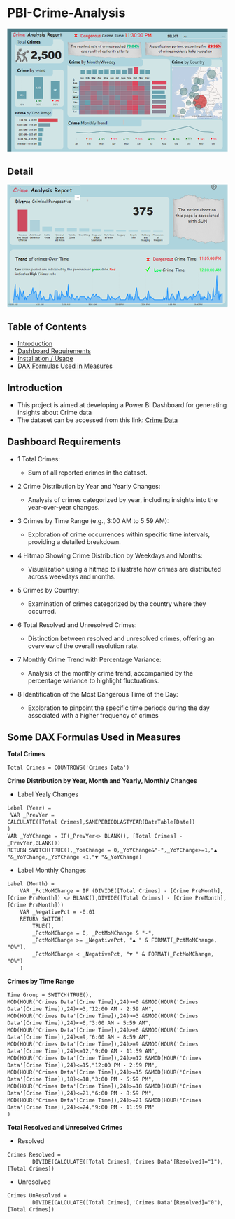 # PBI-Crime-Analysis

![Dashboard Image](https://github.com/quynhnguyenuet/Dash_Board_Project/blob/main/Crime%20Dashboard/Edit_background/Report.png "Final Dashboard Image")
## Detail
![Dashboard Detail](https://github.com/quynhnguyenuet/Dash_Board_Project/blob/main/Crime%20Dashboard/Edit_background/Details.png)
## Table of Contents
* [Introduction](#Introduction)
* [Dashboard Requirements](#Dashboard-Requirements)
* [Installation / Usage](#Installation--Usage)
* [DAX Formulas Used in Measures](#DAX-Formulas-Used-in-Measures)
## Introduction
* This project is aimed at developing a Power BI Dashboard for generating insights about Crime data
* The dataset can be accessed from this link: [Crime Data](https://github.com/quynhnguyenuet/Dash_Board_Project/tree/main/Crime%20Dashboard/Data)
## Dashboard Requirements
* 1 Total Crimes:
   - Sum of all reported crimes in the dataset.

* 2 Crime Distribution by Year and Yearly Changes:
   - Analysis of crimes categorized by year, including insights into the year-over-year changes.

* 3 Crimes by Time Range (e.g., 3:00 AM to 5:59 AM):
   - Exploration of crime occurrences within specific time intervals, providing a detailed breakdown.

* 4 Hitmap Showing Crime Distribution by Weekdays and Months:
   - Visualization using a hitmap to illustrate how crimes are distributed across weekdays and months.

* 5 Crimes by Country:
   - Examination of crimes categorized by the country where they occurred.

* 6 Total Resolved and Unresolved Crimes:
   - Distinction between resolved and unresolved crimes, offering an overview of the overall resolution rate.

* 7 Monthly Crime Trend with Percentage Variance:
   - Analysis of the monthly crime trend, accompanied by the percentage variance to highlight fluctuations.

* 8 Identification of the Most Dangerous Time of the Day:
   - Exploration to pinpoint the specific time periods during the day associated with a higher frequency of crimes
## Some DAX Formulas Used in Measures
**Total Crimes**
```dax
Total Crimes = COUNTROWS('Crimes Data')
```
**Crime Distribution by Year, Month and Yearly, Monthly Changes**
* Label Yealy Changes
```dax
Lebel (Year) = 
 VAR _PrevYer =
CALCULATE([Total Crimes],SAMEPERIODLASTYEAR(DateTable[Date])
)
VAR _YoYChange = IF(_PrevYer<> BLANK(), [Total Crimes] - _PrevYer,BLANK())
RETURN SWITCH(TRUE(),_YoYChange = 0,_YoYChange&"-",_YoYChange>=1,"▲ "&_YoYChange,_YoYChange <1,"▼ "&_YoYChange)
```
* Label Monthly Changes
```dax
Label (Month) = 
    VAR _PctMoMChange = IF (DIVIDE([Total Crimes] - [Crime PreMonth], [Crime PreMonth]) <> BLANK(),DIVIDE([Total Crimes] - [Crime PreMonth], [Crime PreMonth]))
    VAR _NegativePct = -0.01
    RETURN SWITCH(
        TRUE(),
        _PctMoMChange = 0, _PctMoMChange & "-",
        _PctMoMChange >= _NegativePct, "▲ " & FORMAT(_PctMoMChange, "0%"),
        _PctMoMChange < _NegativePct, "▼ " & FORMAT(_PctMoMChange, "0%")
    )
```
**Crimes by Time Range**
```dax
Time Group = SWITCH(TRUE(),
MOD(HOUR('Crimes Data'[Crime Time]),24)>=0 &&MOD(HOUR('Crimes Data'[Crime Time]),24)<=3,"12:00 AM - 2:59 AM",
MOD(HOUR('Crimes Data'[Crime Time]),24)>=3 &&MOD(HOUR('Crimes Data'[Crime Time]),24)<=6,"3:00 AM - 5:59 AM",
MOD(HOUR('Crimes Data'[Crime Time]),24)>=6 &&MOD(HOUR('Crimes Data'[Crime Time]),24)<=9,"6:00 AM - 8:59 AM",
MOD(HOUR('Crimes Data'[Crime Time]),24)>=9 &&MOD(HOUR('Crimes Data'[Crime Time]),24)<=12,"9:00 AM - 11:59 AM",
MOD(HOUR('Crimes Data'[Crime Time]),24)>=12 &&MOD(HOUR('Crimes Data'[Crime Time]),24)<=15,"12:00 PM - 2:59 PM",
MOD(HOUR('Crimes Data'[Crime Time]),24)>=15 &&MOD(HOUR('Crimes Data'[Crime Time]),18)<=18,"3:00 PM - 5:59 PM",
MOD(HOUR('Crimes Data'[Crime Time]),24)>=18 &&MOD(HOUR('Crimes Data'[Crime Time]),24)<=21,"6:00 PM - 8:59 PM",
MOD(HOUR('Crimes Data'[Crime Time]),24)>=21 &&MOD(HOUR('Crimes Data'[Crime Time]),24)<=24,"9:00 PM - 11:59 PM"
)
```
**Total Resolved and Unresolved Crimes**
* Resolved 
```dax
Crimes Resolved = 
        DIVIDE(CALCULATE([Total Crimes],'Crimes Data'[Resolved]="1"),[Total Crimes])
```
* Unresolved 
```dax
Crimes UnResolved = 
        DIVIDE(CALCULATE([Total Crimes],'Crimes Data'[Resolved]="0"),[Total Crimes])
```

